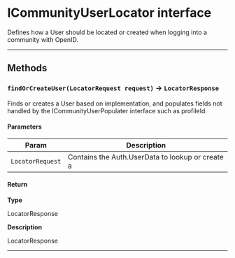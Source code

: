# ICommunityUserLocator interface

Defines how a User should be located or created when logging into a community with OpenID.

---
## Methods
### `findOrCreateUser(LocatorRequest request)` → `LocatorResponse`

Finds or creates a User based on implementation, and populates fields not handled by the ICommunityUserPopulater interface such as profileId.

#### Parameters
|Param|Description|
|-----|-----------|
|`LocatorRequest` |  Contains the Auth.UserData to lookup or create a |

#### Return

**Type**

LocatorResponse

**Description**

LocatorResponse

---

